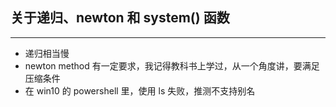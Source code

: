 ## 关于递归、newton 和 system() 函数
---
- 递归相当慢
- newton method 有一定要求，我记得教科书上学过，从一个角度讲，要满足压缩条件
- 在 win10 的 powershell 里，使用 ls 失败，推测不支持别名